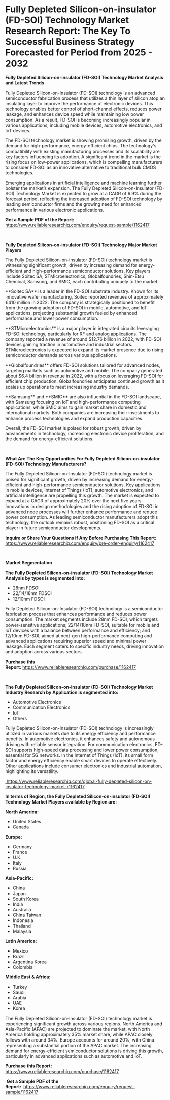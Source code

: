 <p><h1>Fully Depleted Silicon-on-insulator (FD-SOI) Technology Market Research Report: The Key To Successful Business Strategy Forecasted for Period from 2025 - 2032</h1></p><p><strong>Fully Depleted Silicon-on-insulator (FD-SOI) Technology Market Analysis and Latest Trends</strong></p>
<p><p>Fully Depleted Silicon-on-Insulator (FD-SOI) technology is an advanced semiconductor fabrication process that utilizes a thin layer of silicon atop an insulating layer to improve the performance of electronic devices. This technology enables better control of short-channel effects, reduces power leakage, and enhances device speed while maintaining low power consumption. As a result, FD-SOI is becoming increasingly popular in various applications, including mobile devices, automotive electronics, and IoT devices.</p><p>The FD-SOI technology market is showing promising growth, driven by the demand for high-performance, energy-efficient chips. The technology's compatibility with existing manufacturing processes and its scalability are key factors influencing its adoption. A significant trend in the market is the rising focus on low-power applications, which is compelling manufacturers to consider FD-SOI as an innovative alternative to traditional bulk CMOS technologies.</p><p>Emerging applications in artificial intelligence and machine learning further bolster the market’s expansion. The Fully Depleted Silicon-on-Insulator (FD-SOI) Technology Market is expected to grow at a CAGR of 6.9% during the forecast period, reflecting the increased adoption of FD-SOI technology by leading semiconductor firms and the growing need for enhanced performance in various electronic applications.</p></p>
<p><strong>Get a Sample PDF of the Report:&nbsp;</strong> <a href="https://www.reliableresearchiq.com/enquiry/request-sample/1162417?utm_campaign=2481&utm_medium=2&utm_source=Github&utm_content=ia&utm_term=15042025&utm_id=fully-depleted-silicon-on-insulator-fd-soi-technology">https://www.reliableresearchiq.com/enquiry/request-sample/1162417</a></p>
<p>&nbsp;</p>
<p><strong>Fully Depleted Silicon-on-insulator (FD-SOI) Technology Major Market Players</strong></p>
<p><p>The Fully Depleted Silicon-on-Insulator (FD-SOI) technology market is witnessing significant growth, driven by increasing demand for energy-efficient and high-performance semiconductor solutions. Key players include Soitec SA, STMicroelectronics, Globalfoundries, Shin-Etsu Chemical, Samsung, and SMIC, each contributing uniquely to the market.</p><p>**Soitec SA** is a leader in the FD-SOI substrate industry. Known for its innovative wafer manufacturing, Soitec reported revenues of approximately €410 million in 2022. The company is strategically positioned to benefit from the growing adoption of FD-SOI in mobile, automotive, and IoT applications, projecting substantial growth fueled by enhanced performance and lower power consumption.</p><p>**STMicroelectronics** is a major player in integrated circuits leveraging FD-SOI technology, particularly for RF and analog applications. The company reported a revenue of around $12.76 billion in 2022, with FD-SOI devices gaining traction in automotive and industrial sectors. STMicroelectronics is expected to expand its market presence due to rising semiconductor demands across various applications.</p><p>**Globalfoundries** offers FD-SOI solutions tailored for advanced nodes, targeting markets such as automotive and mobile. The company generated about $6.4 billion in revenue in 2022, with a focus on leveraging FD-SOI for efficient chip production. Globalfoundries anticipates continued growth as it scales up operations to meet increasing industry demands.</p><p>**Samsung** and **SMIC** are also influential in the FD-SOI landscape, with Samsung focusing on IoT and high-performance computing applications, while SMIC aims to gain market share in domestic and international markets. Both companies are increasing their investments to enhance process technologies and expand production capacities.</p><p>Overall, the FD-SOI market is poised for robust growth, driven by advancements in technology, increasing electronic device proliferation, and the demand for energy-efficient solutions.</p></p>
<p>&nbsp;</p>
<p><strong>What Are The Key Opportunities For Fully Depleted Silicon-on-insulator (FD-SOI) Technology Manufacturers?</strong></p>
<p><p>The Fully Depleted Silicon-on-Insulator (FD-SOI) technology market is poised for significant growth, driven by increasing demand for energy-efficient and high-performance semiconductor solutions. Key applications in mobile devices, Internet of Things (IoT), automotive electronics, and artificial intelligence are propelling this growth. The market is expected to expand at a CAGR of approximately 20% over the next five years. Innovations in design methodologies and the rising adoption of FD-SOI in advanced node processes will further enhance performance and reduce power consumption. As leading semiconductor manufacturers adopt this technology, the outlook remains robust, positioning FD-SOI as a critical player in future semiconductor developments.</p></p>
<p><strong>Inquire or Share Your Questions If Any Before Purchasing This Report:</strong> <a href="https://www.reliableresearchiq.com/enquiry/pre-order-enquiry/1162417?utm_campaign=2481&utm_medium=2&utm_source=Github&utm_content=ia&utm_term=15042025&utm_id=fully-depleted-silicon-on-insulator-fd-soi-technology">https://www.reliableresearchiq.com/enquiry/pre-order-enquiry/1162417</a></p>
<p>&nbsp;</p>
<p><strong>Market Segmentation</strong></p>
<p><strong>The Fully Depleted Silicon-on-insulator (FD-SOI) Technology Market Analysis by types is segmented into:</strong></p>
<p><ul><li>28nm FDSOI</li><li>22/14/18nm FDSOI</li><li>12/10nm FDSOI</li></ul></p>
<p><p>Fully Depleted Silicon-on-Insulator (FD-SOI) technology is a semiconductor fabrication process that enhances performance and reduces power consumption. The market segments include 28nm FD-SOI, which targets power-sensitive applications; 22/14/18nm FD-SOI, suitable for mobile and IoT devices with a balance between performance and efficiency; and 12/10nm FD-SOI, aimed at next-gen high-performance computing and advanced applications requiring superior speed and minimal power leakage. Each segment caters to specific industry needs, driving innovation and adoption across various sectors.</p></p>
<p><strong>Purchase this Report:&nbsp;</strong><a href="https://www.reliableresearchiq.com/purchase/1162417?utm_campaign=2481&utm_medium=2&utm_source=Github&utm_content=ia&utm_term=15042025&utm_id=fully-depleted-silicon-on-insulator-fd-soi-technology">https://www.reliableresearchiq.com/purchase/1162417</a></p>
<p>&nbsp;</p>
<p><strong>The Fully Depleted Silicon-on-insulator (FD-SOI) Technology Market Industry Research by Application is segmented into:</strong></p>
<p><ul><li>Automotive Electronics</li><li>Communication Electronics</li><li>IoT</li><li>Others</li></ul></p>
<p><p>Fully Depleted Silicon-on-Insulator (FD-SOI) technology is increasingly utilized in various markets due to its energy efficiency and performance benefits. In automotive electronics, it enhances safety and autonomous driving with reliable sensor integration. For communication electronics, FD-SOI supports high-speed data processing and lower power consumption, essential for 5G networks. In the Internet of Things (IoT), its small form factor and energy efficiency enable smart devices to operate effectively. Other applications include consumer electronics and industrial automation, highlighting its versatility.</p></p>
<p><a href="https://www.reliableresearchiq.com/global-fully-depleted-silicon-on-insulator-technology-market-r1162417?utm_campaign=2481&utm_medium=2&utm_source=Github&utm_content=ia&utm_term=15042025&utm_id=fully-depleted-silicon-on-insulator-fd-soi-technology">&nbsp;https://www.reliableresearchiq.com/global-fully-depleted-silicon-on-insulator-technology-market-r1162417</a></p>
<p><strong>In terms of Region, the Fully Depleted Silicon-on-insulator (FD-SOI) Technology Market Players available by Region are:</strong></p>
<p>
    <p> <strong> North America: </strong>
        <ul>
            <li>United States</li>
            <li>Canada</li>
        </ul>
        </p> 
    <p> <strong> Europe: </strong>
        <ul>
            <li>Germany</li>
            <li>France</li>
            <li>U.K.</li>
            <li>Italy</li>
            <li>Russia</li>
        </ul>
        </p> 
    <p> <strong> Asia-Pacific: </strong>
        <ul>
            <li>China</li>
            <li>Japan</li>
            <li>South Korea</li>
            <li>India</li>
            <li>Australia</li>
            <li>China Taiwan</li>
            <li>Indonesia</li>
            <li>Thailand</li>
            <li>Malaysia</li>
        </ul>
        </p> 
    <p> <strong> Latin America: </strong>
        <ul>
            <li>Mexico</li>
            <li>Brazil</li>
            <li>Argentina Korea</li>
            <li>Colombia</li>
        </ul>
        </p> 
    <p> <strong> Middle East & Africa: </strong>
        <ul>
            <li>Turkey</li>
            <li>Saudi</li>
            <li>Arabia</li>
            <li>UAE</li>
            <li>Korea</li>
        </ul>
    </p>
    </p>
<p><p>The Fully Depleted Silicon-on-Insulator (FD-SOI) technology market is experiencing significant growth across various regions. North America and Asia-Pacific (APAC) are projected to dominate the market, with North America holding approximately 35% market share, while APAC closely follows with around 34%. Europe accounts for around 20%, with China representing a substantial portion of the APAC market. The increasing demand for energy-efficient semiconductor solutions is driving this growth, particularly in advanced applications such as automotive and IoT.</p></p>
<p><strong>Purchase this Report: </strong><a href="https://www.reliableresearchiq.com/purchase/1162417?utm_campaign=2481&utm_medium=2&utm_source=Github&utm_content=ia&utm_term=15042025&utm_id=fully-depleted-silicon-on-insulator-fd-soi-technology">https://www.reliableresearchiq.com/purchase/1162417</a></p>
<p>&nbsp;<strong>Get a Sample PDF of the Report:&nbsp;&nbsp;</strong><a href="https://www.reliableresearchiq.com/enquiry/request-sample/1162417?utm_campaign=2481&utm_medium=2&utm_source=Github&utm_content=ia&utm_term=15042025&utm_id=fully-depleted-silicon-on-insulator-fd-soi-technology">https://www.reliableresearchiq.com/enquiry/request-sample/1162417</a></p>
<p><strong></strong></p>
<p><p></p><p></p><p></p></p>